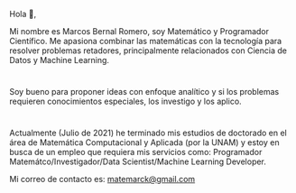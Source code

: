 Hola 👋,

Mi nombre es Marcos Bernal Romero, soy Matemático y Programador Científico.
Me apasiona combinar las matemáticas con la tecnología para resolver problemas retadores,
principalmente relacionados con Ciencia de Datos y Machine Learning.
#
Soy bueno para proponer ideas con enfoque analítico y si los problemas requieren 
conocimientos especiales, los investigo y los aplico.
#
Actualmente (Julio de 2021) he terminado mis estudios de doctorado en el área de 
Matemática Computacional y Aplicada (por la UNAM) y estoy en busca de un empleo que requiera
mis servicios como: Programador Matemátco/Investigador/Data Scientist/Machine Learning Developer.

Mi correo de contacto es: matemarck@gmail.com
